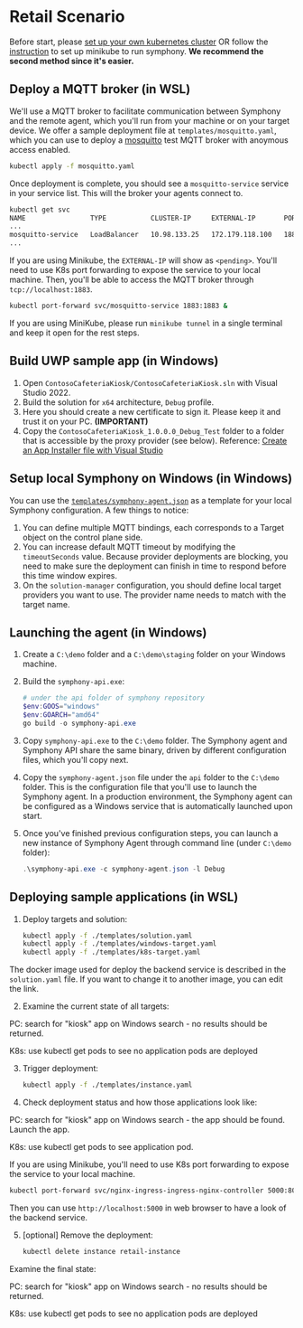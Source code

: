 # Retail Scenario

Before start, please [set up your own kubernetes cluster](https://kubernetes.io/docs/setup/) OR follow the [instruction](../../../test/localenv/README.md) to set up minikube to run symphony. **We recommend the second method since it's easier.**

## Deploy a MQTT broker (in WSL)

We'll use a MQTT broker to facilitate communication between Symphony and the remote agent, which you'll run from your machine or on your target device. 
We offer a sample deployment file at `templates/mosquitto.yaml`, which you can use to deploy a [mosquitto](https://mosquitto.org/) test MQTT broker with anoymous access enabled.

  ```bash
  kubectl apply -f mosquitto.yaml
  ```

Once deployment is complete, you should see a `mosquitto-service` service in your service list. This will the broker your agents connect to.

  ```bash
  kubectl get svc
  NAME                TYPE           CLUSTER-IP     EXTERNAL-IP       PORT(S)
  ...
  mosquitto-service   LoadBalancer   10.98.133.25   172.179.118.100   1883:32450/TCP
  ...
  ```

If you are using Minikube, the `EXTERNAL-IP` will show as `<pending>`. You'll need to use K8s port forwarding to expose the service to your local machine. Then, you'll be able to access the MQTT broker through `tcp://localhost:1883`.

  ```bash
  kubectl port-forward svc/mosquitto-service 1883:1883 &
  ```

If you are using MiniKube, please run `minikube tunnel` in a single terminal and keep it open for the rest steps.

## Build UWP sample app (in Windows)
1. Open `ContosoCafeteriaKiosk/ContosoCafeteriaKiosk.sln` with Visual Studio 2022.
2. Build the solution for `x64` architecture, `Debug` profile.
3. Here you should create a new certificate to sign it. Please keep it and trust it on your PC. **(IMPORTANT)**
4. Copy the `ContosoCafeteriaKiosk_1.0.0.0_Debug_Test` folder to a folder that is accessible by the proxy provider (see below).
Reference: [Create an App Installer file with Visual Studio](https://learn.microsoft.com/en-us/windows/msix/app-installer/create-appinstallerfile-vs)


## Setup local Symphony on Windows (in Windows)
You can use the [`templates/symphony-agent.json`](./templates/symphony-agent.json) as a template for your local Symphony configuration. A few things to notice:

1. You can define multiple MQTT bindings, each corresponds to a Target object on the control plane side.
2. You can increase default MQTT timeout by modifying the `timeoutSeconds` value. Because provider deployments are blocking, you need to make sure the deployment can finish in time to respond before this time window expires.
3. On the `solution-manager` configuration, you should define local target providers you want to use. The provider name needs to match with the target name.

## Launching the agent (in Windows)

1. Create a `C:\demo` folder and a `C:\demo\staging` folder on your Windows machine.

2. Build the `symphony-api.exe`:

   ```powershell
   # under the api folder of symphony repository
   $env:GOOS="windows"
   $env:GOARCH="amd64"
   go build -o symphony-api.exe
   ```

3. Copy `symphony-api.exe` to the `C:\demo` folder. The Symphony agent and Symphony API share the same binary, driven by different configuration files, which you'll copy next.

4. Copy the `symphony-agent.json` file under the `api` folder to the `C:\demo` folder. This is the configuration file that you'll use to launch the Symphony agent. In a production environment, the Symphony agent can be configured as a Windows service that is automatically launched upon start.


5. Once you've finished previous configuration steps, you can launch a new instance of Symphony Agent through command line (under `C:\demo` folder):

    ```powershell
    .\symphony-api.exe -c symphony-agent.json -l Debug
    ```

## Deploying sample applications (in WSL)

1. Deploy targets and solution:

    ```bash
    kubectl apply -f ./templates/solution.yaml
    kubectl apply -f ./templates/windows-target.yaml
    kubectl apply -f ./templates/k8s-target.yaml
    ```

The docker image used for deploy the backend service is described in the `solution.yaml` file. If you want to change it to another image, you can edit the link.

2. Examine the current state of all targets:

PC: search for "kiosk" app on Windows search - no results should be returned.

K8s: use kubectl get pods to see no application pods are deployed

3. Trigger deployment:

    ```bash
    kubectl apply -f ./templates/instance.yaml
    ```

4. Check deployment status and how those applications look like:

PC: search for "kiosk" app on Windows search - the app should be found. Launch the app.

K8s: use kubectl get pods to see application pod.

If you are using Minikube, you'll need to use K8s port forwarding to expose the service to your local machine.

  ```bash
  kubectl port-forward svc/nginx-ingress-ingress-nginx-controller 5000:80 &
  ```

Then you can use `http://localhost:5000` in web browser to have a look of the backend service. 

5. [optional] Remove the deployment:

    ```bash
    kubectl delete instance retail-instance
    ```

Examine the final state:

PC: search for "kiosk" app on Windows search - no results should be returned.

K8s: use kubectl get pods to see no application pods are deployed
